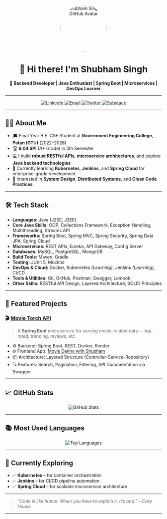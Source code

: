 <!-- Profile Picture in Circle -->
<p align="center">
  <img src="https://github.com/SinghShubhamkumarkrishnadev.png" width="150" height="150" style="border-radius: 50%;" alt="Shubham Singh's GitHub Avatar"/>
</p>

<h1 align="center">👋 Hi there! I'm <strong>Shubham Singh</strong></h1>

<p align="center">
  🚀 <strong>Backend Developer | Java Enthusiast | Spring Boot | Microservices | DevOps Learner</strong>
</p>

---

<p align="center">
  <a href="https://www.linkedin.com/in/singh-shubhamkumar-krishnadev-b581952a9/" target="_blank">
    <img src="https://img.shields.io/badge/LinkedIn-blue?style=for-the-badge&logo=linkedin" alt="LinkedIn"/>
  </a>
  <a href="mailto:singhshubhamk287@gmail.com">
    <img src="https://img.shields.io/badge/Email-red?style=for-the-badge&logo=gmail" alt="Email"/>
  </a>
  <a href="https://x.com/SinghShubh66309" target="_blank">
    <img src="https://img.shields.io/badge/Twitter-blue?style=for-the-badge&logo=twitter" alt="Twitter"/>
  </a>
  <a href="https://substack.com/@shubham7041?utm_source=user-menu" target="_blank">
    <img src="https://img.shields.io/badge/Substack-orange?style=for-the-badge&logo=substack" alt="Substack"/>
  </a>
</p>

---

## 👨‍💻 About Me

- 🎓 Final Year B.E. CSE Student at **Government Engineering College, Patan (GTU)** (2022–2026)
- 🏆 **9.04 SPI** (A+ Grade) in 5th Semester
- 💻 I build **robust RESTful APIs**, **microservice architectures**, and explore **Java backend technologies**
- 🌱 Currently learning **Kubernetes**, **Jenkins**, and **Spring Cloud** for enterprise-grade development
- 🎯 Interested in **System Design**, **Distributed Systems**, and **Clean Code Practices**

---

## 🛠️ Tech Stack

- **Languages:** Java (J2SE, J2EE)
- **Core Java Skills:** OOP, Collections Framework, Exception Handling, Multithreading, Streams API
- **Frameworks:** Spring Boot, Spring MVC, Spring Security, Spring Data JPA, Spring Cloud
- **Microservices:** REST APIs, Eureka, API Gateway, Config Server
- **Databases:** MySQL, PostgreSQL, MongoDB
- **Build Tools:** Maven, Gradle
- **Testing:** JUnit 5, Mockito
- **DevOps & Cloud:** Docker, Kubernetes *(Learning)*, Jenkins *(Learning)*, CI/CD
- **Tools & Utilities:** Git, GitHub, Postman, Swagger, Lombok
- **Other Skills:** RESTful API Design, Layered Architecture, SOLID Principles

---

## 🚀 Featured Projects

### 🎬 [Movie Torch API](https://movie-torch-api.onrender.com/api/movies/top_rated)
> A **Spring Boot** microservice for serving movie-related data — top-rated, trending, reviews, etc.

- ⚙️ Backend: Spring Boot, REST, Docker, Render
- 🌐 Frontend App: [Movie Dekho with Shubham](https://movie-dekho-with-shubham.vercel.app/)
- 📦 Architecture: Layered Structure (Controller-Service-Repository)
- 🔍 Features: Search, Pagination, Filtering, API Documentation via Swagger

---

## 📈 GitHub Stats

<p align="center">
  <img src="https://github-readme-stats.vercel.app/api?username=SinghShubhamkumarkrishnadev&show_icons=true&theme=radical" alt="GitHub Stats" />
</p>

---

## 📚 Most Used Languages

<p align="center">
  <img src="https://github-readme-stats.vercel.app/api/top-langs/?username=SinghShubhamkumarkrishnadev&layout=compact&theme=radical" alt="Top Languages" />
</p>

---

## 🌱 Currently Exploring

- ✅ **Kubernetes** – for container orchestration
- ✅ **Jenkins** – for CI/CD pipeline automation
- ✅ **Spring Cloud** – for scalable microservice architecture

---

> _“Code is like humor. When you have to explain it, it’s bad.” – Cory House_

---
